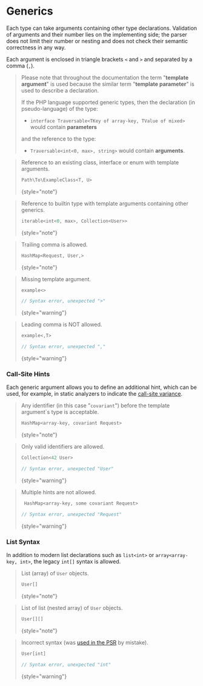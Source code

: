 # Generics

Each type can take arguments containing other type declarations. Validation of
arguments and their number lies on the implementing side; the parser does not
limit their number or nesting and does not check their semantic correctness in
any way.

Each argument is enclosed in triangle brackets `<` and `>` and separated by a
comma (`,`).

> Please note that throughout the documentation the term "**template argument**"
> is used because the similar term "**template parameter**" is used to describe
> a declaration.
>
> If the PHP language supported generic types, then the declaration
> (in pseudo-language) of the type:
>
> * `interface Traversable<TKey of array-key, TValue of mixed>` would contain **parameters**
>
> and the reference to the type:
>
> * `Traversable<int<0, max>, string>` would contain **arguments**.

<tabs>
<tab title="Examples">

> Reference to an existing class, interface or enum with template arguments.
> ```typescript
> Path\To\ExampleClass<T, U>
> ```
> {style="note"}

> Reference to builtin type with template arguments containing other generics.
>  ```typescript
>  iterable<int<0, max>, Collection<User>>
>  ```
> {style="note"}

> Trailing comma is allowed.
>  ```typescript
>  HashMap<Request, User,>
>  ```
> {style="note"}

</tab>
<tab title="Counterexamples">

> Missing template argument.
> ```typescript
> example<>
> 
> // Syntax error, unexpected ">"
> ```
> {style="warning"}

> Leading comma is NOT allowed.
> ```typescript
> example<,T>
> 
> // Syntax error, unexpected ","
> ```
> {style="warning"}

</tab>
</tabs>

### Call-Site Hints

Each generic argument allows you to define an additional hint, which can 
be used, for example, in static analyzers to indicate the
[call-site variance](https://phpstan.org/blog/guide-to-call-site-generic-variance#call-site-variance).


<tabs>
<tab title="Examples">

> Any identifier (in this case "`covariant`") before the template argument`s type is acceptable.
> ```typescript
> HashMap<array-key, covariant Request>
> ```
> {style="note"}

</tab>
<tab title="Counterexamples">

> Only valid identifiers are allowed.
> ```typescript
> Collection<42 User>
> 
> // Syntax error, unexpected "User"
> ```
> {style="warning"}

> Multiple hints are not allowed.
> ```typescript
>  HashMap<array-key, some covariant Request>
> 
> // Syntax error, unexpected "Request"
> ```
> {style="warning"}

</tab>
</tabs>

### List Syntax

In addition to modern list declarations such as `list<int>` or
`array<array-key, int>`, the legacy `int[]` syntax is allowed.

<tabs>
<tab title="Examples">

> List (array) of `User` objects.
> ```typescript
> User[]
> ```
> {style="note"}

> List of list (nested array) of `User` objects.
> ```typescript
> User[][]
> ```
> {style="note"}

</tab>
<tab title="Counterexamples">

> Incorrect syntax (was [used in the PSR](https://github.com/php-fig/event-dispatcher/blob/1.0.0/src/ListenerProviderInterface.php#L14) by mistake).
> ```typescript
> User[int]
> 
> // Syntax error, unexpected "int"
> ```
> {style="warning"}

</tab>
</tabs>
